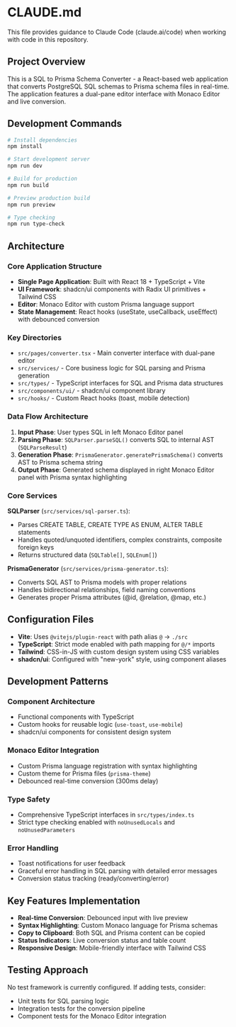 # CLAUDE.md

This file provides guidance to Claude Code (claude.ai/code) when working with code in this repository.

## Project Overview

This is a SQL to Prisma Schema Converter - a React-based web application that converts PostgreSQL SQL schemas to Prisma schema files in real-time. The application features a dual-pane editor interface with Monaco Editor and live conversion.

## Development Commands

```bash
# Install dependencies
npm install

# Start development server
npm run dev

# Build for production
npm run build

# Preview production build
npm run preview

# Type checking
npm run type-check
```

## Architecture

### Core Application Structure

- **Single Page Application**: Built with React 18 + TypeScript + Vite
- **UI Framework**: shadcn/ui components with Radix UI primitives + Tailwind CSS
- **Editor**: Monaco Editor with custom Prisma language support
- **State Management**: React hooks (useState, useCallback, useEffect) with debounced conversion

### Key Directories

- `src/pages/converter.tsx` - Main converter interface with dual-pane editor
- `src/services/` - Core business logic for SQL parsing and Prisma generation
- `src/types/` - TypeScript interfaces for SQL and Prisma data structures
- `src/components/ui/` - shadcn/ui component library
- `src/hooks/` - Custom React hooks (toast, mobile detection)

### Data Flow Architecture

1. **Input Phase**: User types SQL in left Monaco Editor panel
2. **Parsing Phase**: `SQLParser.parseSQL()` converts SQL to internal AST (`SQLParseResult`)
3. **Generation Phase**: `PrismaGenerator.generatePrismaSchema()` converts AST to Prisma schema string
4. **Output Phase**: Generated schema displayed in right Monaco Editor panel with Prisma syntax highlighting

### Core Services

**SQLParser** (`src/services/sql-parser.ts`):
- Parses CREATE TABLE, CREATE TYPE AS ENUM, ALTER TABLE statements
- Handles quoted/unquoted identifiers, complex constraints, composite foreign keys
- Returns structured data (`SQLTable[]`, `SQLEnum[]`)

**PrismaGenerator** (`src/services/prisma-generator.ts`):
- Converts SQL AST to Prisma models with proper relations
- Handles bidirectional relationships, field naming conventions
- Generates proper Prisma attributes (@id, @relation, @map, etc.)

## Configuration Files

- **Vite**: Uses `@vitejs/plugin-react` with path alias `@` → `./src`
- **TypeScript**: Strict mode enabled with path mapping for `@/*` imports
- **Tailwind**: CSS-in-JS with custom design system using CSS variables
- **shadcn/ui**: Configured with "new-york" style, using component aliases

## Development Patterns

### Component Architecture
- Functional components with TypeScript
- Custom hooks for reusable logic (`use-toast`, `use-mobile`)
- shadcn/ui components for consistent design system

### Monaco Editor Integration
- Custom Prisma language registration with syntax highlighting
- Custom theme for Prisma files (`prisma-theme`)
- Debounced real-time conversion (300ms delay)

### Type Safety
- Comprehensive TypeScript interfaces in `src/types/index.ts`
- Strict type checking enabled with `noUnusedLocals` and `noUnusedParameters`

### Error Handling
- Toast notifications for user feedback
- Graceful error handling in SQL parsing with detailed error messages
- Conversion status tracking (ready/converting/error)

## Key Features Implementation

- **Real-time Conversion**: Debounced input with live preview
- **Syntax Highlighting**: Custom Monaco language for Prisma schemas
- **Copy to Clipboard**: Both SQL and Prisma content can be copied
- **Status Indicators**: Live conversion status and table count
- **Responsive Design**: Mobile-friendly interface with Tailwind CSS

## Testing Approach

No test framework is currently configured. If adding tests, consider:
- Unit tests for SQL parsing logic
- Integration tests for the conversion pipeline
- Component tests for the Monaco Editor integration